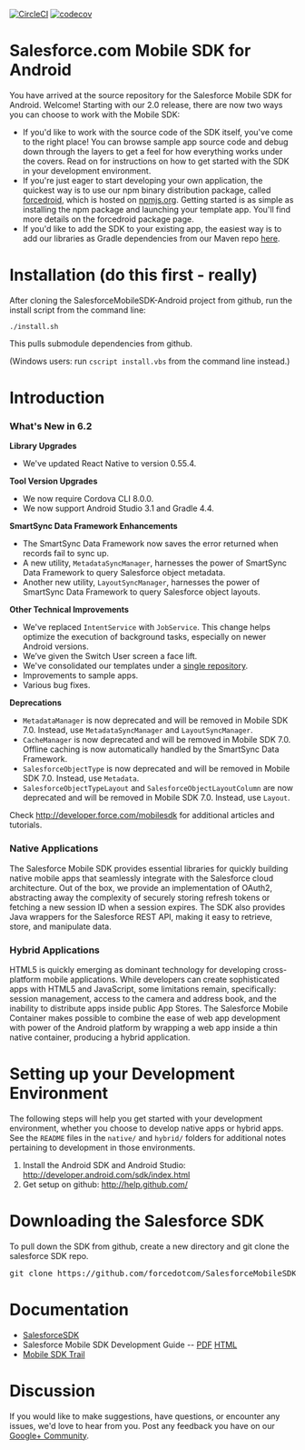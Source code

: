 [![CircleCI](https://circleci.com/gh/forcedotcom/SalesforceMobileSDK-Android/tree/dev.svg?style=svg)](https://circleci.com/gh/forcedotcom/workflows/SalesforceMobileSDK-Android/tree/dev)
[![codecov](https://codecov.io/gh/forcedotcom/SalesforceMobileSDK-Android/branch/dev/graph/badge.svg)](https://codecov.io/gh/forcedotcom/SalesforceMobileSDK-Android/branch/dev)

# Salesforce.com Mobile SDK for Android

You have arrived at the source repository for the Salesforce Mobile SDK for Android. Welcome! Starting with our 2.0 release, there are now two ways you can choose to work with the Mobile SDK:

- If you'd like to work with the source code of the SDK itself, you've come to the right place! You can browse sample app source code and debug down through the layers to get a feel for how everything works under the covers. Read on for instructions on how to get started with the SDK in your development environment.
- If you're just eager to start developing your own application, the quickest way is to use our npm binary distribution package, called [forcedroid](https://npmjs.org/package/forcedroid), which is hosted on [npmjs.org](https://npmjs.org/). Getting started is as simple as installing the npm package and launching your template app. You'll find more details on the forcedroid package page.
- If you'd like to add the SDK to your existing app, the easiest way is to add our libraries as Gradle dependencies from our Maven repo [here](https://bintray.com/forcedotcom/salesforcemobilesdk).

Installation (do this first - really)
==

After cloning the SalesforceMobileSDK-Android project from github, run the install script from the command line:

`./install.sh`

This pulls submodule dependencies from github.

(Windows users: run `cscript install.vbs` from the command line instead.)

Introduction
==

### What's New in 6.2

**Library Upgrades**
- We've updated React Native to version 0.55.4.

**Tool Version Upgrades**
- We now require Cordova CLI 8.0.0.
- We now support Android Studio 3.1 and Gradle 4.4.

**SmartSync Data Framework Enhancements**
- The SmartSync Data Framework now saves the error returned when records fail to sync up.
- A new utility, `MetadataSyncManager`, harnesses the power of SmartSync Data Framework to query Salesforce object metadata.
- Another new utility, `LayoutSyncManager`, harnesses the power of SmartSync Data Framework to query Salesforce object layouts.

**Other Technical Improvements**
- We've replaced `IntentService` with `JobService`. This change helps optimize the execution of background tasks, especially on newer Android versions.
- We’ve given the Switch User screen a face lift.
- We've consolidated our templates under a [single repository](https://github.com/forcedotcom/SalesforceMobileSDK-Templates).
- Improvements to sample apps.
- Various bug fixes.

**Deprecations**
- `MetadataManager` is now deprecated and will be removed in Mobile SDK 7.0. Instead, use `MetadataSyncManager` and `LayoutSyncManager`.
- `CacheManager` is now deprecated and will be removed in Mobile SDK 7.0. Offline caching is now automatically handled by the SmartSync Data Framework.
- `SalesforceObjectType` is now deprecated and will be removed in Mobile SDK 7.0. Instead, use `Metadata`.
- `SalesforceObjectTypeLayout` and `SalesforceObjectLayoutColumn` are now deprecated and will be removed in Mobile SDK 7.0. Instead, use `Layout`.

Check http://developer.force.com/mobilesdk for additional articles and tutorials.

### Native Applications
The Salesforce Mobile SDK provides essential libraries for quickly building native mobile apps that seamlessly integrate with the Salesforce cloud architecture.  Out of the box, we provide an implementation of OAuth2, abstracting away the complexity of securely storing refresh tokens or fetching a new session ID when a session expires. The SDK also provides Java wrappers for the Salesforce REST API, making it easy to retrieve, store, and manipulate data.

### Hybrid Applications
HTML5 is quickly emerging as dominant technology for developing cross-platform mobile applications. While developers can create sophisticated apps with HTML5 and JavaScript, some limitations remain, specifically: session management, access to the camera and address book, and the inability to distribute apps inside public App Stores. The Salesforce Mobile Container makes possible to combine the ease of web app development with power of the Android platform by wrapping a web app inside a thin native container, producing a hybrid application.

Setting up your Development Environment
==

The following steps will help you get started with your development environment, whether you choose to develop native apps or hybrid apps. See the `README` files in the `native/` and `hybrid/` folders for additional notes pertaining to development in those environments.

1. Install the Android SDK and Android Studio: http://developer.android.com/sdk/index.html
2. Get setup on github: http://help.github.com/

Downloading the Salesforce SDK
==

To pull down the SDK from github, create a new directory and git clone the salesforce SDK repo.
<pre>
git clone https://github.com/forcedotcom/SalesforceMobileSDK-Android.git
</pre>

Documentation
==

* [SalesforceSDK](http://forcedotcom.github.com/SalesforceMobileSDK-Android/index.html)
* Salesforce Mobile SDK Development Guide -- [PDF](https://github.com/forcedotcom/SalesforceMobileSDK-Shared/blob/master/doc/mobile_sdk.pdf) [HTML](https://developer.salesforce.com/docs/atlas.en-us.mobile_sdk.meta/mobile_sdk/preface_intro.htm)
* [Mobile SDK Trail](https://trailhead.salesforce.com/trails/mobile_sdk_intro)

Discussion
==

If you would like to make suggestions, have questions, or encounter any issues, we'd love to hear from you.  Post any feedback you have on our [Google+ Community](https://plus.google.com/communities/114225252149514546445).
